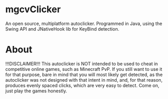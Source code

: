# mgcvClicker
An open source, multiplatform autoclicker. Programmed in Java, using the Swing API and JNativeHook lib for KeyBind detection.

# About
!!!DISCLAIMER!!!
This autoclicker is NOT intended to be used to cheat in competitive online games, such as Minecraft PvP. If you still want to use it for that purpose, bare in mind that you will most likely get detected, as the autoclicker was not designed with that intent in mind, and, for that reason, produces evenly spaced clicks, which are very easy to detect. Come on, just play the games honestly.
